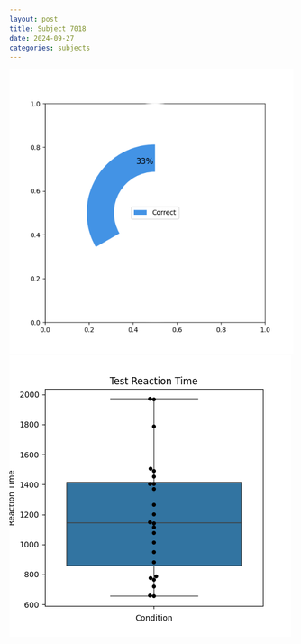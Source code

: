 ```yaml
---
layout: post
title: Subject 7018
date: 2024-09-27
categories: subjects
---
```


![](data/7018/run-1/7018_FN_acc_test.png)
![](data/7018/run-1/7018_FN_rt.png)
